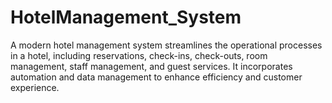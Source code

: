 # HotelManagement_System
A modern hotel management system streamlines the operational processes in a hotel, including reservations, check-ins, check-outs, room management, staff management, and guest services. It incorporates automation and data management to enhance efficiency and customer experience.
